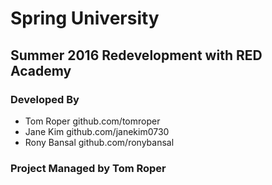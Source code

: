 # Spring University
## Summer 2016 Redevelopment with RED Academy 

### Developed By
- Tom Roper      github.com/tomroper
- Jane Kim       github.com/janekim0730
- Rony Bansal    github.com/ronybansal

### Project Managed by Tom Roper
